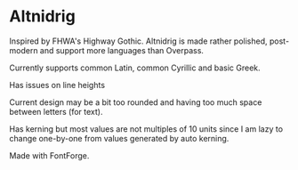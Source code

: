 # Altnidrig

Inspired by FHWA's Highway Gothic. Altnidrig is made rather polished, post-modern and support more languages than Overpass.

Currently supports common Latin, common Cyrillic and basic Greek.

Has issues on line heights

Current design may be a bit too rounded and having too much space between letters (for text).

Has kerning but most values are not multiples of 10 units since I am lazy to change one-by-one from values generated by auto kerning.

Made with FontForge.
